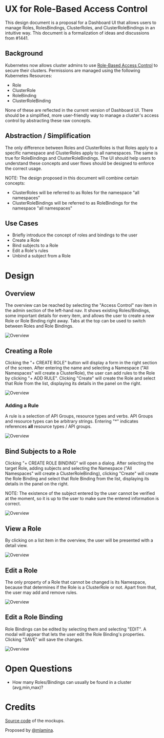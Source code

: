 # UX for Role-Based Access Control

This design document is a proposal for a Dashboard UI that
allows users to manage Roles, RolesBindings, ClusterRoles, and 
ClusterRoleBindings in an intuitive way. This document is a 
formalization of ideas and discussions from #1441.

## Background

Kubernetes now allows cluster admins to use 
[Role-Based Access Control](https://kubernetes.io/docs/admin/authorization/) to secure their clusters. 
Permissions are managed using the following Kubernetes Resources:
* Role
* ClusterRole
* RoleBinding
* ClusterRoleBinding

None of these are reflected in the current version of Dashboard UI. There should be a simplified, 
more user-friendly way to manage a cluster's access control by abstracting these raw concepts.


## Abstraction / Simplification

The only difference between Roles and ClusterRoles is that Roles apply to a specific namespace 
and ClusterRoles apply to all namespaces. The same is true for RoleBindings and ClusterRoleBindings. 
The UI should help users to understand these concepts and user flows should be designed to enforce
the correct usage. 

NOTE: The design proposed in this document will combine certain concepts:
* ClusterRoles will be referred to as Roles for the namespace "all namespaces"
* ClusterRoleBindings will be referred to as RoleBindings for the namespace "all namespaces"

## Use Cases

* Briefly introduce the concept of roles and bindings to the user
* Create a Role
* Bind subjects to a Role
* Edit a Role's rules
* Unbind a subject from a Role

# Design



## Overview

The overview can be reached by selecting the "Access Control" nav item in the admin section of the
left-hand nav. It shows existing Roles/Bindings, some important details for every item, and allows
the user to create a new Role or Role Binding right away. Tabs at the top can be used to switch 
between Roles and Role Bindings.

![Overview](mockups/21-11-2016-access-control/overview.png)

## Creating a Role

Clicking the "+ CREATE ROLE" button will display a form in the right section of the screen. 
After entering the name and selecting a Namespace ("All Namespaces" will create a ClusterRole),
the user can add rules to the Role by clicking "+ ADD RULE". Clicking "Create" will create the Role and select that 
Role from the list, displaying its details in the panel on the right.

![Overview](mockups/21-11-2016-access-control/create-role.png)

### Adding a Rule

A rule is a selection of API Groups, resource types and verbs. API Groups and resource types 
can be arbitrary strings. Entering "*" indicates references __all__ resource types / API groups.

![Overview](mockups/21-11-2016-access-control/new-rule.png)

## Bind Subjects to a Role

Clicking "+ CREATE ROLE BINDING" will open a dialog. After selecting the
target Role, adding subjects and selecting the Namespace ("All Namespaces" will create a ClusterRoleBinding), 
clicking "Create" will create the Role Binding and select that Role Binding from the list, displaying its details in the panel on the right.

NOTE: The existence of the subject entered by the user cannot be verified at the moment, so it is up to the 
user to make sure the entered information is correct.

![Overview](mockups/21-11-2016-access-control/create-binding.png)

## View a Role

By clicking on a list item in the overview, the user will be presented with a detail view.

![Overview](mockups/21-11-2016-access-control/view-role.png)

## Edit a Role

The only property of a Role that cannot be changed is its Namespace, because that determines
if the Role is a ClusterRole or not. Apart from that, the user may add and remove rules.

![Overview](mockups/21-11-2016-access-control/edit-role.png)

## Edit a Role Binding

Role Bindings can be edited by selecting them and selecting "EDIT". A modal will appear that lets the user 
edit the Role Binding's properties. Clicking "SAVE" will save the changes.

![Overview](mockups/21-11-2016-access-control/edit-role-binding.png)

# Open Questions
* How many Roles/Bindings can usually be found in a cluster (avg,min,max)?

# Credits
[Source code](mockups/21-11-2016-access-control/dashboard-rbac-ui.bmpr)
of the mockups.

Proposed by [@mlamina](https://github.com/mlamina).
